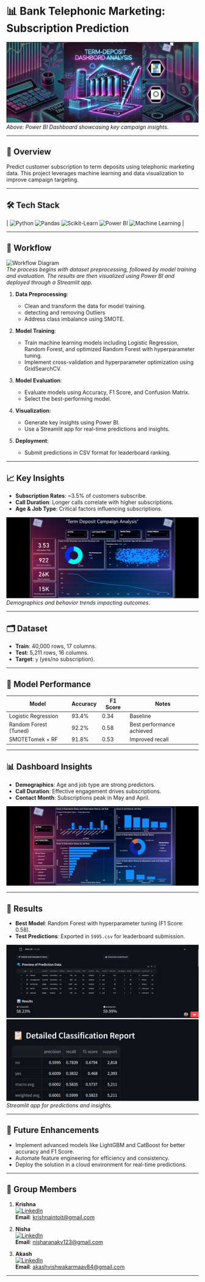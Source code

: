 # **📊 Bank Telephonic Marketing: Subscription Prediction**

![Power BI Dashboard](https://github.com/akashBhaiya/5995/blob/main/Screenshot%202025-01-19%20023941.png)  
*Above: Power BI Dashboard showcasing key campaign insights.*

---

## **🔗 Overview**
Predict customer subscription to term deposits using telephonic marketing data. This project leverages machine learning and data visualization to improve campaign targeting.

---

## **🛠 Tech Stack**

| ![Python](https://img.shields.io/badge/Python-3776AB?style=for-the-badge&logo=python&logoColor=white)  ![Pandas](https://img.shields.io/badge/Pandas-150458?style=for-the-badge&logo=pandas&logoColor=white)  ![Scikit-Learn](https://img.shields.io/badge/Scikit--Learn-F7931E?style=for-the-badge&logo=scikit-learn&logoColor=white)  ![Power BI](https://img.shields.io/badge/Power_BI-F2C811?style=for-the-badge&logo=power-bi&logoColor=black)  ![Machine Learning](https://img.shields.io/badge/Machine%20Learning-FF6F61?style=for-the-badge&logo=appveyor&logoColor=white) |

---

## **🔄 Workflow**

![Workflow Diagram](images/workflow.png)  
*The process begins with dataset preprocessing, followed by model training and evaluation. The results are then visualized using Power BI and deployed through a Streamlit app.*

1. **Data Preprocessing**:  
   - Clean and transform the data for model training.
   - detecting and removing Outliers
   - Address class imbalance using SMOTE.

2. **Model Training**:  
   - Train machine learning models including Logistic Regression, Random Forest, and optimized Random Forest with hyperparameter tuning.  
   - Implement cross-validation and hyperparameter optimization using GridSearchCV.

3. **Model Evaluation**:  
   - Evaluate models using Accuracy, F1 Score, and Confusion Matrix.  
   - Select the best-performing model.

4. **Visualization**:  
   - Generate key insights using Power BI.  
   - Use a Streamlit app for real-time predictions and insights.

5. **Deployment**:  
   - Submit predictions in CSV format for leaderboard ranking.

---

## **📈 Key Insights**
- **Subscription Rates**: ~3.5% of customers subscribe.
- **Call Duration**: Longer calls correlate with higher subscriptions.
- **Age & Job Type**: Critical factors influencing subscriptions.

![Customer Insights](https://github.com/akashBhaiya/5995/blob/main/Screenshot%202025-01-19%20024040.png)  
*Demographics and behavior trends impacting outcomes.*

---

## **🗂 Dataset**
- **Train**: 40,000 rows, 17 columns.
- **Test**: 5,211 rows, 16 columns.
- **Target**: `y` (yes/no subscription).

---

## **🤖 Model Performance**

| **Model**           | **Accuracy** | **F1 Score** | **Notes**                 |
|----------------------|--------------|--------------|---------------------------|
| Logistic Regression  | 93.4%        | 0.34         | Baseline                  |
| Random Forest (Tuned)| 92.2%        | 0.58         | Best performance achieved |
| SMOTETomek + RF      | 91.8%        | 0.53         | Improved recall           |

---

## **📊 Dashboard Insights**
- **Demographics**: Age and job type are strong predictors.  
- **Call Duration**: Effective engagement drives subscriptions.  
- **Contact Month**: Subscriptions peak in May and April.

![Dashboard Insights](https://github.com/akashBhaiya/5995/blob/main/Screenshot%202025-01-19%20024120.png)

---

## **📌 Results**
- **Best Model**: Random Forest with hyperparameter tuning (F1 Score: 0.58).  
- **Test Predictions**: Exported in `5995.csv` for leaderboard submission.

![AccuracyScore](https://github.com/akashBhaiya/5995/blob/main/accuracy_score.png)  
![Full_Report](https://github.com/akashBhaiya/5995/blob/main/detail_report.png)
*Streamlit app for predictions and insights.*

---

## **🔮 Future Enhancements**
- Implement advanced models like LightGBM and CatBoost for better accuracy and F1 Score.
- Automate feature engineering for efficiency and consistency.
- Deploy the solution in a cloud environment for real-time predictions.

---

## **👥 Group Members**

1. **Krishna**  
   [![LinkedIn](https://img.shields.io/badge/LinkedIn-0A66C2?style=for-the-badge&logo=linkedin&logoColor=white)](https://www.linkedin.com/in/krushna-chandra-nayak-b18a55176/)  
   **Email**: krishnaintoit@gmail.com  

2. **Nisha**  
   [![LinkedIn](https://img.shields.io/badge/LinkedIn-0A66C2?style=for-the-badge&logo=linkedin&logoColor=white)](https://www.linkedin.com/in/nisha-rana-185189216/)  
   **Email**: nisharanakv123@gmail.com

3. **Akash**  
   [![LinkedIn](https://img.shields.io/badge/LinkedIn-0A66C2?style=for-the-badge&logo=linkedin&logoColor=white)](http://www.linkedin.com/in/akash-vishwakarma-396b89210)  
   **Email**: akashvishwakarmaav84@gmail.com

--- 
